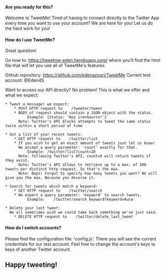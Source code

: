 #### Are you ready for this?

Welcome to TweetMe!
Tired of having to connect directly to the Twitter App every time you want to use your account?
We are here for you! Let us do the hard work for you!

#### How do I use TweetMe?
Great question!

Go now to:    https://tweetme-eden.herokuapp.com/
where you'll find the html file that will let you use all of TweetMe's features.

Github repository: https://github.com/edenazouri/TweetMe
Current test account: @Eden4S

Want to access our API directly? No problem!
This is what we offer and what we expect:

    * Tweet a message! we expect:
        * POST HTTP request to    /tweeter/tweet
        * BODY of request should contain a JSON object with the status.
              Example: {status: 'Hey ironSource!'}
          Note: Twitter's API blocks attempts to tweet the same status twice within a short period of time

    * Get a list of your recent tweets:
        * GET HTTP request to    /twitter/list
        * If you wish to get an exact amount of tweets just let us know!
          We accept a query parameter: 'count' exactly for that.
              Example: /twitter/list?count=20
          Note: following Twitter's API, count=0 will return tweets if they exist.
          Note: Twitter's API allows to retrieve up to a max. of 200 tweets per distinct http request. So that's the max.
          Note: Oops! Forgot to specify how many tweets you want? We will give you the max. Because you deserve it.

    * Search for tweets which match a keyword:
        * GET HTTP request to    /twitter/search
        * We expect a query parameter: 'keyword' to search tweets.
              Example:    /twitter/search_keyword?keyword=Aura

    * Delete your last tweet:
      We all sometimes wish we could take back something we've just said.
        * DELETE HTTP request to    /twitter/delete_last_tweet


#### How do I switch accounts?

Please find the configuration file: 'config.js'.
There you will see the current credentials for our test account.
Feel free to change the account's keys to keys of another Twitter account.

## Happy tweeting!
